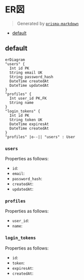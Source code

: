 # ER図

> Generated by [`prisma-markdown`](https://github.com/samchon/prisma-markdown)

- [default](#default)

## default

```mermaid
erDiagram
"users" {
  Int id PK
  String email UK
  String password_hash
  DateTime createdAt
  DateTime updatedAt
}
"profiles" {
  Int user_id PK,FK
  String name
}
"login_tokens" {
  Int id PK
  String token UK
  DateTime expiresAt
  DateTime createdAt
}
"profiles" |o--|| "users" : User
```

### `users`

Properties as follows:

- `id`:
- `email`:
- `password_hash`:
- `createdAt`:
- `updatedAt`:

### `profiles`

Properties as follows:

- `user_id`:
- `name`:

### `login_tokens`

Properties as follows:

- `id`:
- `token`:
- `expiresAt`:
- `createdAt`:

